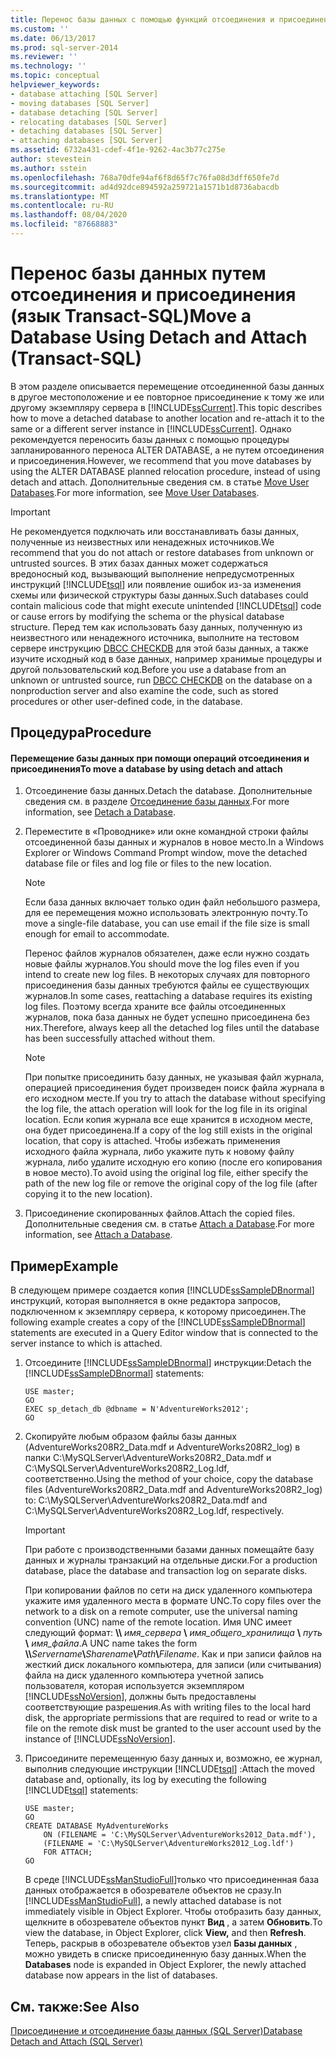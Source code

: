 ```yaml
---
title: Перенос базы данных с помощью функций отсоединения и присоединения (Transact-SQL) | Документация Майкрософт
ms.custom: ''
ms.date: 06/13/2017
ms.prod: sql-server-2014
ms.reviewer: ''
ms.technology: ''
ms.topic: conceptual
helpviewer_keywords:
- database attaching [SQL Server]
- moving databases [SQL Server]
- database detaching [SQL Server]
- relocating databases [SQL Server]
- detaching databases [SQL Server]
- attaching databases [SQL Server]
ms.assetid: 6732a431-cdef-4f1e-9262-4ac3b77c275e
author: stevestein
ms.author: sstein
ms.openlocfilehash: 768a70dfe94af6f8d65f7c76fa08d3dff650fe7d
ms.sourcegitcommit: ad4d92dce894592a259721a1571b1d8736abacdb
ms.translationtype: MT
ms.contentlocale: ru-RU
ms.lasthandoff: 08/04/2020
ms.locfileid: "87668883"
---
```

# <a name="move-a-database-using-detach-and-attach-transact-sql"></a><span data-ttu-id="37a34-102">Перенос базы данных путем отсоединения и присоединения (язык Transact-SQL)</span><span class="sxs-lookup"><span data-stu-id="37a34-102">Move a Database Using Detach and Attach (Transact-SQL)</span></span>
  <span data-ttu-id="37a34-103">В этом разделе описывается перемещение отсоединенной базы данных в другое местоположение и ее повторное присоединение к тому же или другому экземпляру сервера в [!INCLUDE[ssCurrent](../../includes/sscurrent-md.md)].</span><span class="sxs-lookup"><span data-stu-id="37a34-103">This topic describes how to move a detached database to another location and re-attach it to the same or a different server instance in [!INCLUDE[ssCurrent](../../includes/sscurrent-md.md)].</span></span> <span data-ttu-id="37a34-104">Однако рекомендуется переносить базы данных с помощью процедуры запланированного переноса ALTER DATABASE, а не путем отсоединения и присоединения.</span><span class="sxs-lookup"><span data-stu-id="37a34-104">However, we recommend that you move databases by using the ALTER DATABASE planned relocation procedure, instead of using detach and attach.</span></span> <span data-ttu-id="37a34-105">Дополнительные сведения см. в статье [Move User Databases](move-user-databases.md).</span><span class="sxs-lookup"><span data-stu-id="37a34-105">For more information, see [Move User Databases](move-user-databases.md).</span></span>  
  
> [!IMPORTANT]  
>  <span data-ttu-id="37a34-106">Не рекомендуется подключать или восстанавливать базы данных, полученные из неизвестных или ненадежных источников.</span><span class="sxs-lookup"><span data-stu-id="37a34-106">We recommend that you do not attach or restore databases from unknown or untrusted sources.</span></span> <span data-ttu-id="37a34-107">В этих базах данных может содержаться вредоносный код, вызывающий выполнение непредусмотренных инструкций [!INCLUDE[tsql](../../includes/tsql-md.md)] или появление ошибок из-за изменения схемы или физической структуры базы данных.</span><span class="sxs-lookup"><span data-stu-id="37a34-107">Such databases could contain malicious code that might execute unintended [!INCLUDE[tsql](../../includes/tsql-md.md)] code or cause errors by modifying the schema or the physical database structure.</span></span> <span data-ttu-id="37a34-108">Перед тем как использовать базу данных, полученную из неизвестного или ненадежного источника, выполните на тестовом сервере инструкцию [DBCC CHECKDB](/sql/t-sql/database-console-commands/dbcc-checkdb-transact-sql) для этой базы данных, а также изучите исходный код в базе данных, например хранимые процедуры и другой пользовательский код.</span><span class="sxs-lookup"><span data-stu-id="37a34-108">Before you use a database from an unknown or untrusted source, run [DBCC CHECKDB](/sql/t-sql/database-console-commands/dbcc-checkdb-transact-sql) on the database on a nonproduction server and also examine the code, such as stored procedures or other user-defined code, in the database.</span></span>  
  
## <a name="procedure"></a><span data-ttu-id="37a34-109">Процедура</span><span class="sxs-lookup"><span data-stu-id="37a34-109">Procedure</span></span>  
  
#### <a name="to-move-a-database-by-using-detach-and-attach"></a><span data-ttu-id="37a34-110">Перемещение базы данных при помощи операций отсоединения и присоединения</span><span class="sxs-lookup"><span data-stu-id="37a34-110">To move a database by using detach and attach</span></span>  
  
1.  <span data-ttu-id="37a34-111">Отсоединение базы данных.</span><span class="sxs-lookup"><span data-stu-id="37a34-111">Detach the database.</span></span> <span data-ttu-id="37a34-112">Дополнительные сведения см. в разделе [Отсоединение базы данных](detach-a-database.md).</span><span class="sxs-lookup"><span data-stu-id="37a34-112">For more information, see [Detach a Database](detach-a-database.md).</span></span>  
  
2.  <span data-ttu-id="37a34-113">Переместите в «Проводнике» или окне командной строки файлы отсоединенной базы данных и журналов в новое место.</span><span class="sxs-lookup"><span data-stu-id="37a34-113">In a Windows Explorer or Windows Command Prompt window, move the detached database file or files and log file or files to the new location.</span></span>  
  
    > [!NOTE]  
    >  <span data-ttu-id="37a34-114">Если база данных включает только один файл небольшого размера, для ее перемещения можно использовать электронную почту.</span><span class="sxs-lookup"><span data-stu-id="37a34-114">To move a single-file database, you can use email if the file size is small enough for email to accommodate.</span></span>  
  
     <span data-ttu-id="37a34-115">Перенос файлов журналов обязателен, даже если нужно создать новые файлы журналов.</span><span class="sxs-lookup"><span data-stu-id="37a34-115">You should move the log files even if you intend to create new log files.</span></span> <span data-ttu-id="37a34-116">В некоторых случаях для повторного присоединения базы данных требуются файлы ее существующих журналов.</span><span class="sxs-lookup"><span data-stu-id="37a34-116">In some cases, reattaching a database requires its existing log files.</span></span> <span data-ttu-id="37a34-117">Поэтому всегда храните все файлы отсоединенных журналов, пока база данных не будет успешно присоединена без них.</span><span class="sxs-lookup"><span data-stu-id="37a34-117">Therefore, always keep all the detached log files until the database has been successfully attached without them.</span></span>  
  
    > [!NOTE]  
    >  <span data-ttu-id="37a34-118">При попытке присоединить базу данных, не указывая файл журнала, операцией присоединения будет произведен поиск файла журнала в его исходном месте.</span><span class="sxs-lookup"><span data-stu-id="37a34-118">If you try to attach the database without specifying the log file, the attach operation will look for the log file in its original location.</span></span> <span data-ttu-id="37a34-119">Если копия журнала все еще хранится в исходном месте, она будет присоединена.</span><span class="sxs-lookup"><span data-stu-id="37a34-119">If a copy of the log still exists in the original location, that copy is attached.</span></span> <span data-ttu-id="37a34-120">Чтобы избежать применения исходного файла журнала, либо укажите путь к новому файлу журнала, либо удалите исходную его копию (после его копирования в новое место).</span><span class="sxs-lookup"><span data-stu-id="37a34-120">To avoid using the original log file, either specify the path of the new log file or remove the original copy of the log file (after copying it to the new location).</span></span>  
  
3.  <span data-ttu-id="37a34-121">Присоединение скопированных файлов.</span><span class="sxs-lookup"><span data-stu-id="37a34-121">Attach the copied files.</span></span> <span data-ttu-id="37a34-122">Дополнительные сведения см. в статье [Attach a Database](attach-a-database.md).</span><span class="sxs-lookup"><span data-stu-id="37a34-122">For more information, see [Attach a Database](attach-a-database.md).</span></span>  
  
## <a name="example"></a><span data-ttu-id="37a34-123">Пример</span><span class="sxs-lookup"><span data-stu-id="37a34-123">Example</span></span>  
 <span data-ttu-id="37a34-124">В следующем примере создается копия [!INCLUDE[ssSampleDBnormal](../../includes/tsql-md.md)] инструкций, которая выполняется в окне редактора запросов, подключенном к экземпляру сервера, к которому присоединен.</span><span class="sxs-lookup"><span data-stu-id="37a34-124">The following example creates a copy of the [!INCLUDE[ssSampleDBnormal](../../includes/tsql-md.md)] statements are executed in a Query Editor window that is connected to the server instance to which is attached.</span></span>  
  
1.  <span data-ttu-id="37a34-125">Отсоедините [!INCLUDE[ssSampleDBnormal](../../includes/tsql-md.md)] инструкции:</span><span class="sxs-lookup"><span data-stu-id="37a34-125">Detach the [!INCLUDE[ssSampleDBnormal](../../includes/tsql-md.md)] statements:</span></span>  
  
    ```  
    USE master;  
    GO  
    EXEC sp_detach_db @dbname = N'AdventureWorks2012';  
    GO  
    ```  
  
2.  <span data-ttu-id="37a34-126">Скопируйте любым образом файлы базы данных (AdventureWorks208R2_Data.mdf и AdventureWorks208R2_log) в папки C:\MySQLServer\AdventureWorks208R2_Data.mdf и C:\MySQLServer\AdventureWorks208R2_Log.ldf, соответственно.</span><span class="sxs-lookup"><span data-stu-id="37a34-126">Using the method of your choice, copy the database files (AdventureWorks208R2_Data.mdf and AdventureWorks208R2_log) to: C:\MySQLServer\AdventureWorks208R2_Data.mdf and C:\MySQLServer\AdventureWorks208R2_Log.ldf, respectively.</span></span>  
  
    > [!IMPORTANT]  
    >  <span data-ttu-id="37a34-127">При работе с производственными базами данных помещайте базу данных и журналы транзакций на отдельные диски.</span><span class="sxs-lookup"><span data-stu-id="37a34-127">For a production database, place the database and transaction log on separate disks.</span></span>  
  
     <span data-ttu-id="37a34-128">При копировании файлов по сети на диск удаленного компьютера укажите имя удаленного места в формате UNC.</span><span class="sxs-lookup"><span data-stu-id="37a34-128">To copy files over the network to a disk on a remote computer, use the universal naming convention (UNC) name of the remote location.</span></span> <span data-ttu-id="37a34-129">Имя UNC имеет следующий формат: **\\\\** _имя_сервера_ **\\** _имя_общего_хранилища_ **\\** _путь_ **\\** _имя_файла_.</span><span class="sxs-lookup"><span data-stu-id="37a34-129">A UNC name takes the form **\\\\**_Servername_**\\**_Sharename_**\\**_Path_**\\**_Filename_.</span></span> <span data-ttu-id="37a34-130">Как и при записи файлов на жесткий диск локального компьютера, для записи (или считывания) файла на диск удаленного компьютера учетной запись пользователя, которая используется экземпляром [!INCLUDE[ssNoVersion](../../includes/ssnoversion-md.md)], должны быть предоставлены соответствующие разрешения.</span><span class="sxs-lookup"><span data-stu-id="37a34-130">As with writing files to the local hard disk, the appropriate permissions that are required to read or write to a file on the remote disk must be granted to the user account used by the instance of [!INCLUDE[ssNoVersion](../../includes/ssnoversion-md.md)].</span></span>  
  
3.  <span data-ttu-id="37a34-131">Присоедините перемещенную базу данных и, возможно, ее журнал, выполнив следующие инструкции [!INCLUDE[tsql](../../includes/tsql-md.md)] :</span><span class="sxs-lookup"><span data-stu-id="37a34-131">Attach the moved database and, optionally, its log by executing the following [!INCLUDE[tsql](../../includes/tsql-md.md)] statements:</span></span>  
  
    ```  
    USE master;  
    GO  
    CREATE DATABASE MyAdventureWorks   
        ON (FILENAME = 'C:\MySQLServer\AdventureWorks2012_Data.mdf'),  
        (FILENAME = 'C:\MySQLServer\AdventureWorks2012_Log.ldf')  
        FOR ATTACH;  
    GO  
    ```  
  
     <span data-ttu-id="37a34-132">В среде [!INCLUDE[ssManStudioFull](../../includes/ssmanstudiofull-md.md)]только что присоединенная база данных отображается в обозревателе объектов не сразу.</span><span class="sxs-lookup"><span data-stu-id="37a34-132">In [!INCLUDE[ssManStudioFull](../../includes/ssmanstudiofull-md.md)], a newly attached database is not immediately visible in Object Explorer.</span></span> <span data-ttu-id="37a34-133">Чтобы отобразить базу данных, щелкните в обозревателе объектов пункт **Вид** , а затем **Обновить**.</span><span class="sxs-lookup"><span data-stu-id="37a34-133">To view the database, in Object Explorer, click **View,** and then **Refresh**.</span></span> <span data-ttu-id="37a34-134">Теперь, раскрыв в обозревателе объектов узел **Базы данных** , можно увидеть в списке присоединенную базу данных.</span><span class="sxs-lookup"><span data-stu-id="37a34-134">When the **Databases** node is expanded in Object Explorer, the newly attached database now appears in the list of databases.</span></span>  
  
## <a name="see-also"></a><span data-ttu-id="37a34-135">См. также:</span><span class="sxs-lookup"><span data-stu-id="37a34-135">See Also</span></span>  
 [<span data-ttu-id="37a34-136">Присоединение и отсоединение базы данных (SQL Server)</span><span class="sxs-lookup"><span data-stu-id="37a34-136">Database Detach and Attach &#40;SQL Server&#41;</span></span>](database-detach-and-attach-sql-server.md)  
  
  
